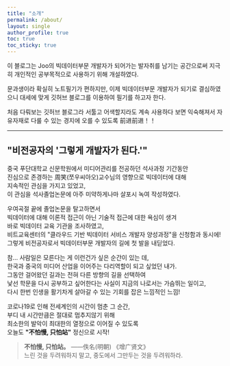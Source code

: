 ```yaml
---
title: "소개"
permalink: /about/
layout: single
author_profile: true
toc: true
toc_sticky: true
---
```


이 블로그는 Joo의 빅데이터부문 개발자가 되어가는 발자취를 남기는 공간으로써 지극히 개인적인
공부목적으로 사용하기 위해 개설하였다.


문과생이라 확실히 노트필기가 편하지만, 이제 빅데이터부문 개발자가 되기로 결심하였으니 
대세에 맞게 깃허브 블로그를 이용하여 필기를 하고자 한다.  


처음 다뤄보는 깃허브 블로그라 서툴고 어색할지라도 계속 사용하다 보면 익숙해져서 
자유자재로 다룰 수 있는 경지에 오를 수 있도록 前进前进！！ 


*****


## "비전공자의 '그렇게 개발자가 된다.'"
중국 푸단대학교 신문학원에서 미디어관리를 전공하던 석사과정 기간동안  
진심으로 존경하는 周笑(쪼우씨아오)교수님의 영향으로 빅데이터에 대해  
지속적인 관심을 가지고 있었고,  
이 관심을 석사졸업논문에 아주 미약하게나마 살포시 녹여 작성하였다. 

우여곡절 끝에 졸업논문을 탈고하면서  
빅데이터에 대해 이론적 접근이 아닌 기술적 접근에 대한 욕심이 생겨  
바로 빅데이터 교육 기관을 조사하였고,  
비트교육센터의 "클라우드 기반 빅데이터 서비스 개발자 양성과정"을 신청함과 동시에!   
그렇게 비전공자로서 빅데이터부문 개발자의 길에 첫 발을 내딛었다. 

참... 사람일은 모른다는 게 이런건가 싶은 순간이 있는 데,  
한국과 중국의 미디어 산업을 이어주는 다리역할이 되고 싶었던 내가.  
그동안 걸어왔던 길과는 전혀 다른 방향의 길을 선택하여  
낯선 학문을 다시 공부하고 싶어한다는 사실이 지금의 나로서는 가슴뛰는 일이고,  
다시 한번 인생을 활기차게 살아갈 수 있는 기회를 잡은 느낌적인 느낌!


코로나19로 인해 전세계인의 시간이 멈춘 그 순간,  
부디 내 시간만큼은 절대로 멈추지않기 위해  
최소한의 발악이 최대한의 열정으로 이어질 수 있도록  
오늘도 **"不怕慢, 只怕站"**  정신으로 시작!


>**不怕慢, 只怕站。** ——佚名(明朝) 《增广贤文》  
느린 것을 두려워하지 말고, 중도에서 그만두는 것을 두려워하라.

